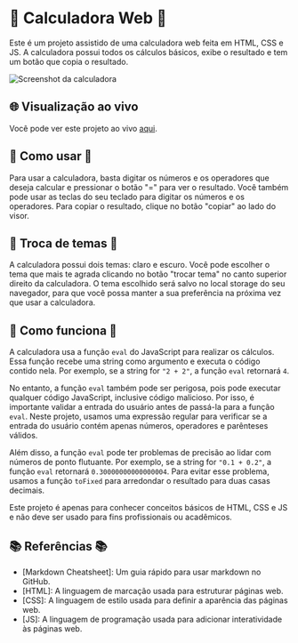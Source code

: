 # 🧮 Calculadora Web 🧮

Este é um projeto assistido de uma calculadora web feita em HTML, CSS e JS. A calculadora possui todos os cálculos básicos, exibe o resultado e tem um botão que copia o resultado.

![Screenshot da calculadora](https://i.ibb.co/DGKcn84/Opera-Instant-neo-2023-09-15-131651-127-0-0-1.png)

## 🌐 Visualização ao vivo

Você pode ver este projeto ao vivo [aqui](https://emanuelsobral.github.io/Calculadora_JS/).

## 📝 Como usar 📝

Para usar a calculadora, basta digitar os números e os operadores que deseja calcular e pressionar o botão "=" para ver o resultado. Você também pode usar as teclas do seu teclado para digitar os números e os operadores. Para copiar o resultado, clique no botão "copiar" ao lado do visor.

## 🎨 Troca de temas 🎨

A calculadora possui dois temas: claro e escuro. Você pode escolher o tema que mais te agrada clicando no botão "trocar tema" no canto superior direito da calculadora. O tema escolhido será salvo no local storage do seu navegador, para que você possa manter a sua preferência na próxima vez que usar a calculadora.

## 🔧 Como funciona 🔧

A calculadora usa a função `eval` do JavaScript para realizar os cálculos. Essa função recebe uma string como argumento e executa o código contido nela. Por exemplo, se a string for `"2 + 2"`, a função `eval` retornará `4`.

No entanto, a função `eval` também pode ser perigosa, pois pode executar qualquer código JavaScript, inclusive código malicioso. Por isso, é importante validar a entrada do usuário antes de passá-la para a função `eval`. Neste projeto, usamos uma expressão regular para verificar se a entrada do usuário contém apenas números, operadores e parênteses válidos.

Além disso, a função `eval` pode ter problemas de precisão ao lidar com números de ponto flutuante. Por exemplo, se a string for `"0.1 + 0.2"`, a função `eval` retornará `0.30000000000000004`. Para evitar esse problema, usamos a função `toFixed` para arredondar o resultado para duas casas decimais.

Este projeto é apenas para conhecer conceitos básicos de HTML, CSS e JS e não deve ser usado para fins profissionais ou acadêmicos.

## 📚 Referências 📚

- [Markdown Cheatsheet]: Um guia rápido para usar markdown no GitHub.
- [HTML]: A linguagem de marcação usada para estruturar páginas web.
- [CSS]: A linguagem de estilo usada para definir a aparência das páginas web.
- [JS]: A linguagem de programação usada para adicionar interatividade às páginas web.
